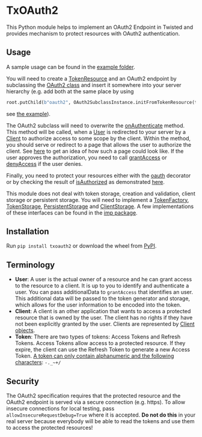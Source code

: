 # TxOAuth2
This Python module helps to implement an OAuth2 Endpoint in Twisted and provides mechanism to protect resources with OAuth2 authentication.

## Usage

A sample usage can be found in the [example folder](https://github.com/Abestanis/TxOauth2/blob/master/example/main.py).

You will need to create a [TokenResource](https://github.com/Abestanis/TxOauth2/blob/master/txoauth2/token.py#L112) and an OAuth2 endpoint by subclassing the [OAuth2 class](https://github.com/Abestanis/TxOauth2/blob/master/txoauth2/resource.py#L18)
and insert it somewhere into your server hierarchy (e.g. add both at the same place by using
```python
root.putChild(b"oauth2", OAuth2SubclassInstance.initFromTokenResource(tokenResource, subPath=b"token"))
```
see [the example](https://github.com/Abestanis/TxOauth2/blob/master/example/main.py#L143)).

The OAuth2 subclass will need to overwrite the [onAuthenticate](https://github.com/Abestanis/TxOauth2/blob/master/txoauth2/resource.py#L118) method.
This method will be called, when a [User](#terminology) is redirected to your server by a [Client](#terminology) to authorize access to some scope by the client.
Within the method, you should serve or redirect to a page that allows the user to authorize the client.
See [here](https://www.oauth.com/oauth2-servers/scope/user-interface/) to get an idea of how such a page could look like.
If the user approves the authorization, you need to call [grantAccess](https://github.com/Abestanis/TxOauth2/blob/master/txoauth2/resource.py#L171)
or [denyAccess](https://github.com/Abestanis/TxOauth2/blob/master/txoauth2/resource.py#L154) if the user denies.

Finally, you need to protect your resources either with the [oauth](https://github.com/Abestanis/TxOauth2/blob/master/txoauth2/authorization.py#L90)
decorator or by checking the result of [isAuthorized](https://github.com/Abestanis/TxOauth2/blob/master/txoauth2/authorization.py#L44)
as demonstrated [here](https://github.com/Abestanis/TxOauth2/blob/master/example/main.py#L36).

This module does not deal with token storage, creation and validation, client storage or persistent storage.
You will need to implement a [TokenFactory](https://github.com/Abestanis/TxOauth2/blob/master/txoauth2/token.py#L12),
[TokenStorage](https://github.com/Abestanis/TxOauth2/blob/master/txoauth2/token.py#L30),
[PersistentStorage](https://github.com/Abestanis/TxOauth2/blob/master/txoauth2/token.py#L83) and
[ClientStorage](https://github.com/Abestanis/TxOauth2/blob/master/txoauth2/clients.py#L5).
A few implementations of these interfaces can be found in the [imp package](https://github.com/Abestanis/TxOauth2/blob/master/txoauth2/imp.py).

## Installation

Run ```pip install txoauth2``` or download the wheel from [PyPI](https://pypi.python.org/pypi/txoauth2/0.4).

## Terminology

* __User__: A user is the actual owner of a resource and he can grant access to the resource to a client. It is up to you to identify and authenticate a user. You can pass additionalData to ```grantAccess``` that identifies an user. This additional data will be passed to the token generator and storage, which allows for the user information to be encoded into the token.
* __Client__: A client is an other application that wants to access a protected resource that is owned by the user. The client has no rights if they have not been explicitly granted by the user. Clients are represented by [Client objects](https://github.com/Abestanis/TxOauth2/blob/master/txoauth2/clients.py#L21).
* __Token__: There are two types of tokens: Access Tokens and Refresh Tokens. Access Tokens allow access to a protected resource. If they expire, the client can use the Refresh Token to generate a new Access Token. [A token can only contain alphanumeric and the following characters](https://www.oauth.com/oauth2-servers/access-tokens/access-token-response/#token): ```-._~+/```

## Security

The OAuth2 specification requires that the protected resource and the OAuth2 endpoint is served via a secure connection (e.g. https).
To allow insecure connections for local testing, pass ```allowInsecureRequestDebug=True``` where it is accepted.
__Do not do this__ in your real server because everybody will be able to read the tokens and use them to access the protected resources!
